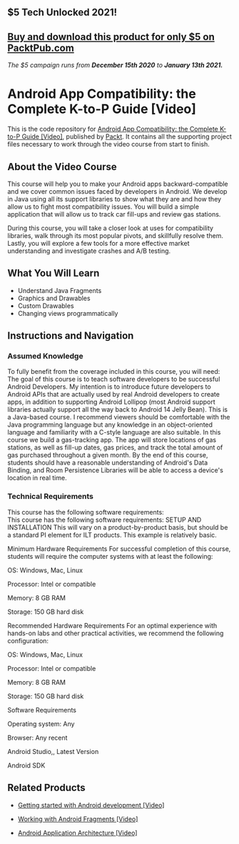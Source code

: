 ## $5 Tech Unlocked 2021!
[Buy and download this product for only $5 on PacktPub.com](https://www.packtpub.com/)
-----
*The $5 campaign         runs from __December 15th 2020__ to __January 13th 2021.__*

# Android App Compatibility: the Complete K-to-P Guide [Video]
This is the code repository for [Android App Compatibility: the Complete K-to-P Guide [Video]](https://www.packtpub.com/application-development/android-app-compatibility-complete-k-p-guide-video?utm_source=github&utm_medium=repository&utm_campaign=9781788991353), published by [Packt](https://www.packtpub.com/?utm_source=github). It contains all the supporting project files necessary to work through the video course from start to finish.
## About the Video Course
This course will help you to make your Android apps backward-compatible and we cover common issues faced by developers in Android. We develop in Java using all its support libraries to show what they are and how they allow us to fight most compatibility issues. You will build a simple application that will allow us to track car fill-ups and review gas stations.

During this course, you will take a closer look at uses for compatibility libraries, walk through its most popular pivots, and skillfully resolve them. Lastly, you will explore a few tools for a more effective market understanding and investigate crashes and A/B testing.


<H2>What You Will Learn</H2>
<DIV class=book-info-will-learn-text>
<UL>
<LI>Understand Java Fragments 
<LI>Graphics and Drawables 
<LI>Custom Drawables 
<LI>Changing views programmatically </LI></UL></DIV>

## Instructions and Navigation
### Assumed Knowledge
To fully benefit from the coverage included in this course, you will need:<br/>
The goal of this course is to teach software developers to be successful Android Developers. My intention is to introduce future developers to Android APIs that are actually used by real Android developers to create apps, in addition to supporting Android Lollipop (most Android support libraries actually support all the way back to Android 14 Jelly Bean). This is a Java-based course. I recommend viewers should be comfortable with the Java programming language but any knowledge in an object-oriented language and familiarity with a C-style language are also suitable. In this course we build a gas-tracking app. The app will store locations of gas stations, as well as fill-up dates, gas prices, and track the total amount of gas purchased throughout a given month. By the end of this course, students should have a reasonable understanding of Android's Data Binding, and Room Persistence Libraries will be able to access a device's location in real time.
### Technical Requirements
This course has the following software requirements:<br/>
This course has the following software requirements:
SETUP AND INSTALLATION This will vary on a product-by-product basis, but should be a standard PI element for ILT products. This example is relatively basic.

Minimum Hardware Requirements For successful completion of this course, students will require the computer systems with at least the following:

OS: Windows, Mac, Linux

Processor: Intel or compatible

Memory: 8 GB RAM

Storage: 150 GB hard disk

Recommended Hardware Requirements For an optimal experience with hands-on labs and other practical activities, we recommend the following configuration:

OS: Windows, Mac, Linux

Processor: Intel or compatible

Memory: 8 GB RAM

Storage: 150 GB hard disk

Software Requirements

Operating system: Any

Browser: Any recent

Android Studio,, Latest Version

Android SDK

## Related Products
* [Getting started with Android development [Video]](https://www.packtpub.com/application-development/getting-started-android-development-video?utm_source=github&utm_medium=repository&utm_campaign=9781789800005)

* [Working with Android Fragments [Video]](https://www.packtpub.com/application-development/working-android-fragments-video?utm_source=github&utm_medium=repository&utm_campaign=9781789954227)

* [Android Application Architecture [Video]](https://www.packtpub.com/application-development/android-application-architecture-video?utm_source=github&utm_medium=repository&utm_campaign=9781789341935)


